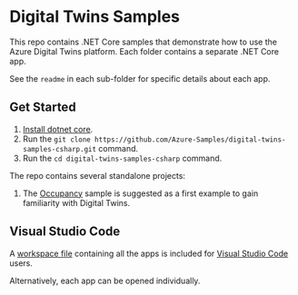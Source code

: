 # Digital Twins Samples

This repo contains .NET Core samples that demonstrate how to use the Azure Digital Twins platform. Each folder contains a separate .NET Core app.  

See the `readme` in each sub-folder for specific details about each app.

## Get Started

1. [Install dotnet core](https://www.microsoft.com/net/download).
2. Run the `git clone https://github.com/Azure-Samples/digital-twins-samples-csharp.git` command.
3. Run the `cd digital-twins-samples-csharp` command.

The repo contains several standalone projects:

1. The [Occupancy](./occupancy-quickstart/readme.md) sample is suggested as a first example to gain familiarity with Digital Twins.

## Visual Studio Code

A [workspace file](./digital-twins-samples.code-workspace) containing all the apps is included for [Visual Studio Code](https://code.visualstudio.com/) users.

Alternatively, each app can be opened individually.
